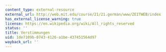 ```yaml
---
content_type: external-resource
external_url: http://web.mit.edu/course/21/21.german/www/ZEITWEB/index.htm
has_external_license_warning: true
license: https://en.wikipedia.org/wiki/All_rights_reserved
status: ''
title: Verstimmungen
uid: 1de7109b-0743-4126-a1be-437451564d97
wayback_url: ''
---
```

